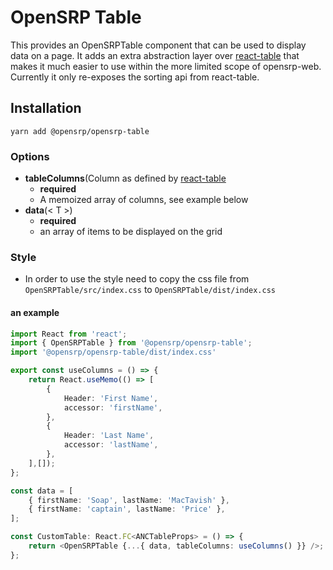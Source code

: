 # OpenSRP Table

This provides an OpenSRPTable component that can be used to display data on a page.
It adds an extra abstraction layer over [react-table](https://github.com/tannerlinsley/react-table#readme) that makes it much easier to use within the more limited scope of opensrp-web. Currently it only re-exposes the sorting api from react-table.

## Installation

```node
yarn add @opensrp/opensrp-table
```

### Options

-   **tableColumns**(Column as defined by [react-table](https://github.com/tannerlinsley/react-table#readme)
    -   **required**
    -   A memoized array of columns, see example below
-   **data**(< T >)
    -   **required**
    -   an array of items to be displayed on the grid

### Style

-   In order to use the style need to copy the css file from `OpenSRPTable/src/index.css` to  `OpenSRPTable/dist/index.css`    

#### an example

```typescript
import React from 'react';
import { OpenSRPTable } from '@opensrp/opensrp-table';
import '@opensrp/opensrp-table/dist/index.css'

export const useColumns = () => {
    return React.useMemo(() => [
        {
            Header: 'First Name',
            accessor: 'firstName',
        },
        {
            Header: 'Last Name',
            accessor: 'lastName',
        },
    ],[]);
};

const data = [
    { firstName: 'Soap', lastName: 'MacTavish' },
    { firstName: 'captain', lastName: 'Price' },
];

const CustomTable: React.FC<ANCTableProps> = () => {
    return <OpenSRPTable {...{ data, tableColumns: useColumns() }} />;
};
```
